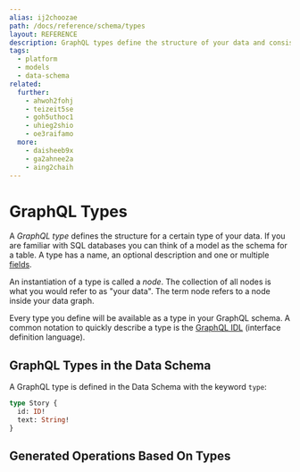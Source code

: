 ```yaml
---
alias: ij2choozae
path: /docs/reference/schema/types
layout: REFERENCE
description: GraphQL types define the structure of your data and consist of fields. They can be compared with table schemas in SQL databases.
tags:
  - platform
  - models
  - data-schema
related:
  further:
    - ahwoh2fohj
    - teizeit5se
    - goh5uthoc1
    - uhieg2shio
    - oe3raifamo
  more:
    - daisheeb9x
    - ga2ahnee2a
    - aing2chaih
---
```


# GraphQL Types

A *GraphQL type* defines the structure for a certain type of your data. If you are familiar with SQL databases you can think of a model as the schema for a table. A type has a name, an optional description and one or multiple [fields](!alias-teizeit5se).

An instantiation of a type is called a *node*. The collection of all nodes is what you would refer to as "your data". The term node refers to a node inside your data graph.

Every type you define will be available as a type in your GraphQL schema. A common notation to quickly describe a type is the [GraphQL IDL](!alias-) (interface definition language).

## GraphQL Types in the Data Schema

A GraphQL type is defined in the Data Schema with the keyword `type`:

```graphql
type Story {
  id: ID!
  text: String!
}
```

## Generated Operations Based On Types
